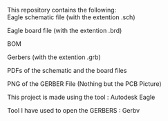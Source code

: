 This repository contains the following:                  
Eagle schematic file (with the extention .sch) 

Eagle board file (with the extention .brd) 

BOM 

Gerbers (with the extention .grb) 

PDFs of the schematic and the board files 

PNG of the GERBER File (Nothing but the PCB Picture) 

This project is made using the tool : Autodesk Eagle 

Tool I have used to open the GERBERS : Gerbv 
